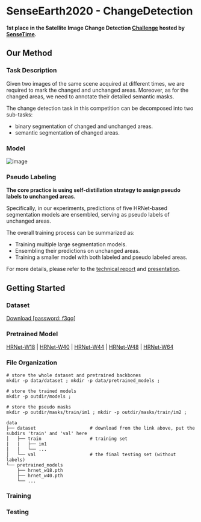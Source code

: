 # SenseEarth2020 - ChangeDetection

**1st place in the Satellite Image Change Detection 
[Challenge](https://rs.sensetime.com/competition/index.html#/info) 
hosted by [SenseTime](https://www.sensetime.com/cn).**

## Our Method

### Task Description

Given two images of the same scene acquired at different times, we are required to mark the changed 
and unchanged areas. Moreover, as for the changed areas, we need to annotate their detailed semantic masks. 

The change detection task in this competition can be decomposed into two sub-tasks:
* binary segmentation of changed and unchanged areas.
* semantic segmentation of changed areas.

### Model

![image](https://github.com/LiheYoung/SenseEarth2020-ChangeDetection/blob/master/docs/pipeline.png)


### Pseudo Labeling

**The core practice is using self-distillation strategy to assign pseudo labels to unchanged areas.**

Specifically, in our experiments, predictions of five HRNet-based segmentation models are ensembled, 
serving as pseudo labels of unchanged areas. 

The overall training process can be summarized as:

* Training multiple large segmentation models.
* Ensembling their predictions on unchanged areas.
* Training a smaller model with both labeled and pseudo labeled areas.


For more details, please refer to the 
[technical report](https://github.com/LiheYoung/SenseEarth2020-ChangeDetection/blob/master/docs/technical%20report.pdf) 
and [presentation](https://github.com/LiheYoung/SenseEarth2020-ChangeDetection/blob/master/docs/presentation.pptx).

## Getting Started

### Dataset
[Download [password: f3qq]](https://pan.baidu.com/s/1Yg90vlAiKezSoxH7WEoV6g) 

### Pretrained Model
[HRNet-W18](https://1drv.ms/u/s!Aus8VCZ_C_33cMkPimlmClRvmpw) | [HRNet-W40](https://1drv.ms/u/s!Aus8VCZ_C_33ck0gvo5jfoWBOPo) | [HRNet-W44](https://1drv.ms/u/s!Aus8VCZ_C_33czZQ0woUb980gRs) | [HRNet-W48](https://1drv.ms/u/s!Aus8VCZ_C_33dKvqI6pBZlifgJk) | [HRNet-W64](https://1drv.ms/u/s!Aus8VCZ_C_33gQbJsUPTIj3rQu99)

### File Organization
```
# store the whole dataset and pretrained backbones
mkdir -p data/dataset ; mkdir -p data/pretrained_models ;

# store the trained models
mkdir -p outdir/models ; 

# store the pseudo masks
mkdir -p outdir/masks/train/im1 ; mkdir -p outdir/masks/train/im2 ;

data
├── dataset                    # download from the link above, put the subdirs 'train' and 'val' here
│   ├── train                  # training set
|   |   ├── im1
|   |   └── ...
│   └── val                    # the final testing set (without labels)
└── pretrained_models
    ├── hrnet_w18.pth
    ├── hrnet_w40.pth
    └── ...
```

### Training


### Testing

